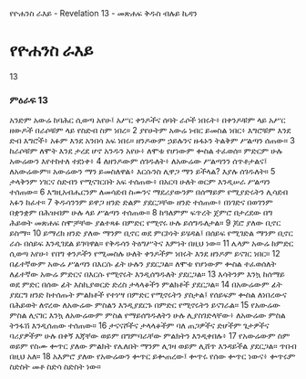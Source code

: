 ﻿
የዮሐንስ ራእይ - Revelation 13 - መጽሐፍ ቅዱስ ብሉይ ኪዳን
# የዮሐንስ ራእይ
13
### ምዕራፍ 13
 አንድም አውሬ ከባሕር ሲወጣ አየሁ፤ አሥር ቀንዶችና ሰባት ራሶች ነበሩት፥ በቀንዶቹም ላይ አሥር ዘውዶች በራሶቹም ላይ የስድብ ስም ነበረ።
2  ያየሁትም አውሬ ነብር ይመስል ነበር፥ እግሮቹም እንደ ድብ እግሮች፥ አፉም እንደ አንበሳ አፍ ነበሩ። ዘንዶውም ኃይሉንና ዙፋኑን ትልቅም ሥልጣን ሰጠው።
3  ከራሶቹም ለሞት እንደ ታረደ ሆኖ አንዱን አየሁ፥ ለሞቱ የሆነውም ቍስል ተፈወሰ። ምድርም ሁሉ አውሬውን እየተከተለ ተደነቀ፥
4  ለዘንዶውም ሰገዱለት፥ ለአውሬው ሥልጣንን ሰጥቶታልና፤ ለአውሬውም። አውሬውን ማን ይመስለዋል፥ እርሱንስ ሊዋጋ ማን ይችላል? እያሉ ሰገዱለት።
5  ታላቅንም ነገርና ስድብን የሚናገርበት አፍ ተሰጠው፥ በአርባ ሁለት ወርም እንዲሠራ ሥልጣን ተሰጠው።
6  እግዚአብሔርንም ለመሳደብ ስሙንና ማደሪያውንም በሰማይም የሚያድሩትን ሊሳደብ አፉን ከፈተ።
7  ቅዱሳንንም ይዋጋ ዘንድ ድልም ያደርጋቸው ዘንድ ተሰጠው፥ በነገድና በወገንም በቋንቋም በሕዝብም ሁሉ ላይ ሥልጣን ተሰጠው።
8  ከዓለምም ፍጥረት ጀምሮ በታረደው በግ ሕይወት መጽሐፍ ስሞቻቸው ያልተጻፉ በምድር የሚኖሩ ሁሉ ይሰግዱለታል።
9  ጆሮ ያለው ቢኖር ይስማ።
10  ይማረክ ዘንድ ያለው ማንም ቢኖር ወደ ምርኮነት ይሄዳል፤ በሰይፍ የሚገድል ማንም ቢኖር ራሱ በሰይፍ እንዲገደል ይገባዋል። የቅዱሳን ትዕግሥትና እምነት በዚህ ነው።
11  ሌላም አውሬ ከምድር ሲወጣ አየሁ፥ የበግ ቀንዶችን የሚመስሉ ሁለት ቀንዶችም ነበሩት እንደ ዘንዶም ይናገር ነበር።
12  በፊተኛውም አውሬ ሥልጣን በእርሱ ፊት ሁሉን ያደርጋል። ለሞቱ የሆነውም ቍስል ተፈወሰለት ለፊተኛው አውሬ ምድርና በእርሱ የሚኖሩት እንዲሰግዱለት ያደርጋል።
13  እሳትንም እንኳ ከሰማይ ወደ ምድር በሰው ፊት እስኪያወርድ ድረስ ታላላቆችን ምልክቶች ያደርጋል።
14  በአውሬውም ፊት ያደርግ ዘንድ ከተሰጡት ምልክቶች የተነሣ በምድር የሚኖሩትን ያስታል፤ የሰይፍም ቍስል ለነበረውና በሕይወት ለኖረው ለአውሬው ምስልን እንዲያደርጉ በምድር የሚኖሩትን ይናገራል።
15  የአውሬው ምስል ሊናገር እንኳ ለአውሬውም ምስል የማይሰግዱለትን ሁሉ ሊያስገድላቸው፥ ለአውሬው ምስል ትንፋሽ እንዲሰጠው ተሰጠው።
16  ታናናሾችና ታላላቆችም ባለ ጠጋዎችና ድሆችም ጌታዎችና ባሪያዎችም ሁሉ በቀኝ እጃቸው ወይም በግምባራቸው ምልክትን እንዲቀበሉ፥
17  የአውሬውም ስም ወይም የስሙ ቍጥር ያለው ምልክት የሌለበት ማንም ሊገዛ ወይም ሊሸጥ እንዳይችል ያደርጋል። ጥበብ በዚህ አለ።
18  አእምሮ ያለው የአውሬውን ቍጥር ይቍጠረው፤ ቍጥሩ የሰው ቍጥር ነውና፥ ቍጥሩም ስድስት መቶ ስድሳ ስድስት ነው። 
